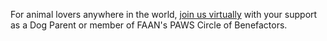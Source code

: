 For animal lovers anywhere in the world, [join us virtually](https://amicicannis1.ddock.gives/?givingPageId=0de68f40-2abb-47ab-a8b5-f7c53dffb1f7) with your support as a Dog Parent or member of FAAN's PAWS Circle of Benefactors.
